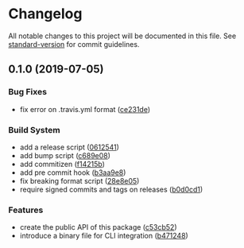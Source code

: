 # Changelog

All notable changes to this project will be documented in this file. See [standard-version](https://github.com/conventional-changelog/standard-version) for commit guidelines.

## 0.1.0 (2019-07-05)


### Bug Fixes

* fix error on .travis.yml format ([ce231de](https://github.com/jsonprima/jsonprima/commit/ce231de))


### Build System

* add a release script ([0612541](https://github.com/jsonprima/jsonprima/commit/0612541))
* add bump script ([c689e08](https://github.com/jsonprima/jsonprima/commit/c689e08))
* add commitizen ([f14215b](https://github.com/jsonprima/jsonprima/commit/f14215b))
* add pre commit hook ([b3aa9e8](https://github.com/jsonprima/jsonprima/commit/b3aa9e8))
* fix breaking format script ([28e8e05](https://github.com/jsonprima/jsonprima/commit/28e8e05))
* require signed commits and tags on releases ([b0d0cd1](https://github.com/jsonprima/jsonprima/commit/b0d0cd1))


### Features

* create the public API of this package ([c53cb52](https://github.com/jsonprima/jsonprima/commit/c53cb52))
* introduce a binary file for CLI integration ([b471248](https://github.com/jsonprima/jsonprima/commit/b471248))
